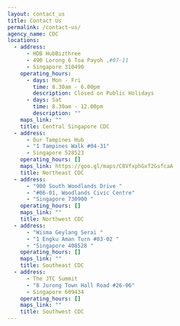 ```yaml
---
layout: contact_us
title: Contact Us
permalink: /contact-us/
agency_name: CDC
locations:
  - address:
      - HDB HubBizthree
      - 490 Lorong 6 Toa Payoh ,#07-11
      - Singapore 310490
    operating_hours:
      - days: Mon - Fri
        time: 8.30am - 6.00pm
        description: Closed on Public Holidays
      - days: Sat
        time: 8.30am - 12.00pm
        description: ""
    maps_link: ""
    title: Central Singapore CDC
  - address:
      - Our Tampines Hub
      - "1 Tampines Walk #04-31"
      - Singapore 528523
    operating_hours: []
    maps_link: https://goo.gl/maps/C8VfxphGxT2GsfcaA
    title: Northeast CDC
  - address:
      - "900 South Woodlands Drive "
      - "#06-01, Woodlands Civic Centre"
      - "Singapore 730900 "
    operating_hours: []
    maps_link: ""
    title: Northwest CDC
  - address:
      - "Wisma Geylang Serai "
      - "1 Engku Aman Turn #03-02 "
      - "Singapore 408528 "
    operating_hours: []
    maps_link: ""
    title: Southeast CDC
  - address:
      - The JTC Summit
      - "8 Jurong Town Hall Road #26-06"
      - Singapore 609434
    operating_hours: []
    maps_link: ""
    title: Southwest CDC
---
```

